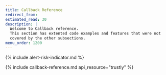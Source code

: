 ```yaml
---
title: Callback Reference
redirect_from:
estimated_read: 30
description: |
  Welcome to Callback reference.
  This section has extented code examples and features that were not
  covered by the other subsections.
menu_order: 1200
---
```


{% include alert-risk-indicator.md %}

{% include callback-reference.md api_resource="trustly" %}

